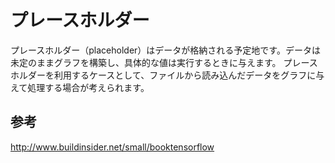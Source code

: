 # プレースホルダー
プレースホルダー（placeholder）はデータが格納される予定地です。データは未定のままグラフを構築し、具体的な値は実行するときに与えます。
プレースホルダーを利用するケースとして、ファイルから読み込んだデータをグラフに与えて処理する場合が考えられます。

## 参考
http://www.buildinsider.net/small/booktensorflow
